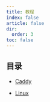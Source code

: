 ```yaml
---
title: 教程
index: false
article: false
dir:
  order: 3
toc: false
---
```


## 目录

- [Caddy](caddy.md)

- [Linux](linux.md)
